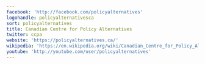```yaml
---
facebook: 'http://facebook.com/policyalternatives'
logohandle: policyalternativesca
sort: policyalternatives
title: Canadian Centre for Policy Alternatives
twitter: ccpa
website: 'https://policyalternatives.ca/'
wikipedia: 'https://en.wikipedia.org/wiki/Canadian_Centre_for_Policy_Alternatives'
youtube: 'http://youtube.com/user/policyalternatives'
---
```

